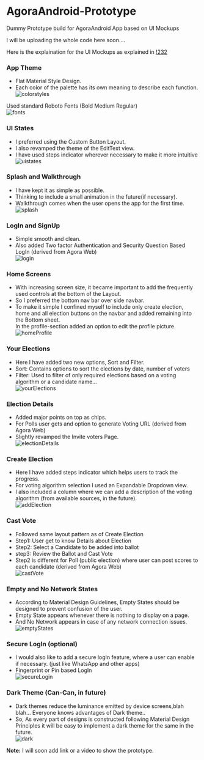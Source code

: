 # AgoraAndroid-Prototype
Dummy Prototype build for AgoraAndroid App based on UI Mockups

I will be uploading the whole code here soon....

Here is the explaination for the UI Mockups as explained in [!232](https://gitlab.com/aossie/agora-android/-/merge_requests/232)

### App Theme
* Flat Material Style Design.
* Each color of the palette has its own meaning to describe each function. <br>
![colorstyles](https://gitlab.com/aossie/agora-android/uploads/7cf0914e0169e7ce7170323007176d79/colorstyles.png)

Used standard Roboto Fonts (Bold Medium Regular) <br>
![fonts](https://gitlab.com/aossie/agora-android/uploads/6c419c38384352b6479e0a8bc1ff0777/fonts.png)

### UI States
* I preferred using the Custom Button Layout. <br>
* I also revamped the theme of the EditText view. <br>
* I have used steps indicator wherever necessary to make it more intuitive <br>
![uistates](https://gitlab.com/aossie/agora-android/uploads/3760541dc79d9e9f5f99dff51121cb03/uistates.png)

### Splash and Walkthrough
* I have kept it as simple as possible. <br>
* Thinking to include a small animation in the future(if necessary). <br>
* Walkthrough comes when the user opens the app for the first time. <br>
![splash](https://gitlab.com/aossie/agora-android/uploads/0d60b6ab9645111c5e080c214d06e3ec/splash.jpg)

### LogIn and SignUp
* Simple smooth and clean. <br>
* Also added Two factor Authentication and Security Question Based LogIn (derived from Agora Web) <br>
![login](https://gitlab.com/aossie/agora-android/uploads/a6653479acadd702c828b7f02a8dfedb/login.jpg)

### Home Screens
* With increasing screen size, it became important to add the frequently used controls at the bottom of the Layout. <br>
* So I preferred the bottom nav bar over side navbar. <br>
* To make it simple I confined myself to include only create election, home and all election buttons on the navbar and added remaining into the Bottom sheet. <br>
In the profile-section added an option to edit the profile picture. <br>
![homeProfile](https://gitlab.com/aossie/agora-android/uploads/bd21cb069a4fd92d5e565f1dc7f41c8b/homeProfile.jpg)

### Your Elections
* Here I have added two new options, Sort and Filter. <br>
* Sort: Contains options to sort the elections by date, number of voters <br>
* Filter: Used to filter of only required elections based on a voting algorithm or a candidate name... <br>
![yourElections](https://gitlab.com/aossie/agora-android/uploads/f71a672b7c601492b8cabe56f0294f97/yourElections.jpg)

### Election Details
* Added major points on top as chips. <br>
* For Polls user gets and option to generate Voting URL (derived from Agora Web) <br>
* Slightly revamped the Invite voters Page. <br>
![electionDetails](https://gitlab.com/aossie/agora-android/uploads/c5a593c962eba06e47564a9daf6df69d/electionDetails.jpg)

### Create Election
* Here I have added steps indicator which helps users to track the progress. <br>
* For voting algorithm selection I used an Expandable Dropdown view. <br>
* I also included a column where we can add a description of the voting algorithm (from available sources, in the future). <br>
![addElection](https://gitlab.com/aossie/agora-android/uploads/cccf6a41529d570f876862f42cc01cb6/addElection.jpg)

### Cast Vote
* Followed same layout pattern as of Create Election <br>
* Step1: User get to know Details about Election <br>
* Step2: Select a Candidate to be added into ballot <br>
* step3: Review the Ballot and Cast Vote <br>
* Step2 is different for Poll (public election) where user can post scores to each candidate (derived from Agora Web) <br>
![castVote](https://gitlab.com/aossie/agora-android/uploads/e14e674fc216b06e1a3ef5742f2e4d19/castVote.jpg)

### Empty and No Network States
* According to Material Design Guidelines, Empty States should be designed to prevent confusion of the user. <br>
* Empty State appears whenever there is nothing to display on a page. <br>
* And No Network appears in case of any network connection issues. <br>
![emptyStates](https://gitlab.com/aossie/agora-android/uploads/1961d18c334845af093586264a7be8c4/emptyStates.jpg)

### Secure LogIn (optional)
* I would also like to add a secure logIn feature, where a user can enable if necessary. (just like WhatsApp and other apps) <br>
* Fingerprint or Pin based LogIn  <br>
![secureLogin](https://gitlab.com/aossie/agora-android/uploads/bbda1b6706a148ae418a8809060c3707/secureLogin.jpg)

### Dark Theme (Can-Can, in future)
* Dark themes reduce the luminance emitted by device screens,blah blah... Everyone knows advantages of Dark theme.. <br>
* So, As every part of designs is constructed following Material Design Principles it will be easy to implement a dark theme for the same in the future. <br>
![dark](https://gitlab.com/aossie/agora-android/uploads/19a2195a6bfdabebd47fc145fcac71dc/dark.jpg)

**Note:** I will soon add link or a video to show the prototype.
